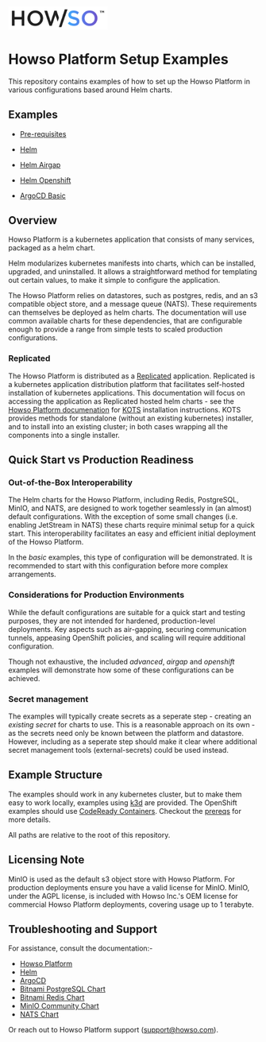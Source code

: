 <img src="assets/logo-gradient-light-bg.png" alt="Logo" width="200"/>

# Howso Platform Setup Examples

This repository contains examples of how to set up the Howso Platform in various configurations based around Helm charts.

## Examples
- [Pre-requisites](prereqs/README.md)

- [Helm](helm-basic/README.md)
- [Helm Airgap](helm-airgap/README.md)
- [Helm Openshift](helm-openshift/README.md)
- [ArgoCD Basic](argocd-basic/README.md)

## Overview
Howso Platform is a kubernetes application that consists of many services, packaged as a helm chart.  

Helm modularizes kubernetes manifests into charts, which can be installed, upgraded, and uninstalled. It allows a straightforward method for templating out certain values, to make it simple to configure the application.

The Howso Platform relies on datastores, such as postgres, redis, and an s3 compatible object store, and a message queue (NATS).  These requirements can themselves be deployed as helm charts.  The documentation will use common available charts for these dependencies, that are configurable enough to provide a range from simple tests to scaled production configurations.


### Replicated
The Howso Platform is distributed as a [Replicated](https://www.replicated.com/) application.  Replicated is a kubernetes application distribution platform that facilitates self-hosted installation of kubernetes applications.  This documentation will focus on accessing the application as Replicated hosted helm charts - see the [Howso Platform documenation](https://portal.howso.com) for [KOTS](https://kots.io/) installation instructions.  KOTS provides methods for standalone (without an existing kubernetes) installer, and to install into an existing cluster; in both cases wrapping all the components into a single installer.



## Quick Start vs Production Readiness

### Out-of-the-Box Interoperability
The Helm charts for the Howso Platform, including Redis, PostgreSQL, MinIO, and NATS, are designed to work together seamlessly in (an almost) default configurations. With the exception of some small changes (i.e. enabling JetStream in NATS) these charts require minimal setup for a quick start. This interoperability facilitates an easy and efficient initial deployment of the Howso Platform.

In the _basic_ examples, this type of configuration will be demonstrated.  It is recommended to start with this configuration before more complex arrangements.

### Considerations for Production Environments
While the default configurations are suitable for a quick start and testing purposes, they are not intended for hardened, production-level deployments. Key aspects such as air-gapping, securing communication tunnels, appeasing OpenShift policies, and scaling will require additional configuration. 

Though not exhaustive, the included _advanced_, _airgap_ and _openshift_ examples will demonstrate how some of these configurations can be achieved. 

### Secret management
The examples will typically create secrets as a seperate step - creating an _existing secret_ for charts to use.  This is a reasonable approach on its own - as the secrets need only be known between the platform and datastore.  However, including as a seperate step should make it clear where additional secret management tools (external-secrets) could be used instead.

## Example Structure

The examples should work in any kubernetes cluster, but to make them easy to work locally, examples using [k3d](https://k3d.io/) are provided.  The OpenShift examples should use [CodeReady Containers](https://developers.redhat.com/products/codeready-containers/overview).  Checkout the [prereqs](prereqs/README.md) for more details. 


All paths are relative to the root of this repository.


## Licensing Note
MinIO is used as the default s3 object store with Howso Platform.  For production deployments ensure you have a valid license for MinIO.
MinIO, under the AGPL license, is included with Howso Inc.'s OEM license for commercial Howso Platform deployments, covering usage up to 1 terabyte.


## Troubleshooting and Support
For assistance, consult the documentation:-

- [Howso Platform](https://portal.howso.com) 
- [Helm](https://helm.sh/docs/)
- [ArgoCD](https://argoproj.github.io/argo-cd/)
- [Bitnami PostgreSQL Chart](https://github.com/bitnami/charts/tree/main/bitnami/postgresql)
- [Bitnami Redis Chart](https://github.com/bitnami/charts/tree/main/bitnami/redis)
- [MinIO Community Chart](https://github.com/minio/minio/tree/master/helm/minio)
- [NATS Chart](https://github.com/nats-io/k8s/tree/main/helm/charts/nats)

Or reach out to Howso Platform support (support@howso.com).

